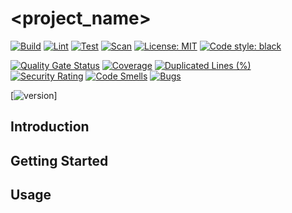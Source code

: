 # <project_name>

[![Build](https://github.com/AidanInceer/<project_name>/actions/workflows/build.yml/badge.svg)](https://github.com/AidanInceer/<project_name>/actions/workflows/build.yml)
[![Lint](https://github.com/AidanInceer/<project_name>/actions/workflows/lint.yml/badge.svg)](https://github.com/AidanInceer/<project_name>/actions/workflows/lint.yml)
[![Test](https://github.com/AidanInceer/<project_name>/actions/workflows/test.yml/badge.svg)](https://github.com/AidanInceer/<project_name>/actions/workflows/test.yml)
[![Scan](https://github.com/AidanInceer/<project_name>/actions/workflows/scan.yml/badge.svg)](https://github.com/AidanInceer/<project_name>/actions/workflows/scan.yml)
[![License: MIT](https://img.shields.io/badge/License-MIT-yellow.svg)](https://opensource.org/licenses/MIT)
[![Code style: black](https://img.shields.io/badge/code%20style-black-000000.svg)](https://github.com/psf/black)

[![Quality Gate Status](https://sonarcloud.io/api/project_badges/measure?project=<sonar.projectKey>&metric=alert_status)](https://sonarcloud.io/summary/new_code?id=<sonar.projectKey>)
[![Coverage](https://sonarcloud.io/api/project_badges/measure?project=<sonar.projectKey>&metric=coverage)](https://sonarcloud.io/summary/new_code?id=<sonar.projectKey>)
[![Duplicated Lines (%)](https://sonarcloud.io/api/project_badges/measure?project=<sonar.projectKey>&metric=duplicated_lines_density)](https://sonarcloud.io/summary/new_code?id=<sonar.projectKey>)
[![Security Rating](https://sonarcloud.io/api/project_badges/measure?project=<sonar.projectKey>&metric=security_rating)](https://sonarcloud.io/summary/new_code?id=<sonar.projectKey>)
[![Code Smells](https://sonarcloud.io/api/project_badges/measure?project=<sonar.projectKey>&metric=code_smells)](https://sonarcloud.io/summary/new_code?id=<sonar.projectKey>)
[![Bugs](https://sonarcloud.io/api/project_badges/measure?project=<sonar.projectKey>&metric=bugs)](https://sonarcloud.io/summary/new_code?id=<sonar.projectKey>)

[![version]("0.1.1")]

## Introduction

## Getting Started

## Usage

